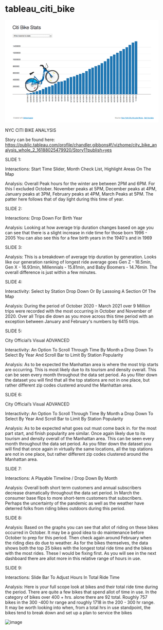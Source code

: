 # tableau_citi_bike

![](citi.gif)

NYC CITI BIKE ANALYSIS

Story can be found here: 
https://public.tableau.com/profile/chandler.gibbons#!/vizhome/city_bike_analysis_whole_2_16188025479920/Story1?publish=yes

SLIDE 1:

Interactions: Start Time Slider, Month Check List, Highlight Areas On The Map

Analysis: Overall Peak hours for the winter are between 2PM and 6PM. For this I excluded October. November peaks at 5PM, December peaks at 4PM, January peaks at 3PM, February peaks at 4PM, March Peaks at 5PM. The patter here follows that of day light during this time of year.

SLIDE 2: 

Interactions: Drop Down For Birth Year

Analysis: Looking at how average trip duration changes based on age you can see that there is a slight increase in ride time for those born 1996 - 2005 You can also see this for a few birth years in the 1940's and in 1969

SLIDE 3:

Analysis: This is a breakdown of average trip duration by generation. Looks like our generation ranking of longest ride average goes Gen Z - 18.5min, Gen X - 16.93min, Millennials - 15.81min, and Baby Boomers - 14.76min. The overall difference is just within a few minutes.

SLIDE 4:

Interactivity: Select by Station Drop Down Or By Lassoing A Section Of The Map

Analysis: During the period of October 2020 - March 2021 over 9 Million trips were recorded with the most occurring in October and November of 2020. Over all Trips die down as you move across this time period with an exception between January and February's numbers by 6415 trips.

SLIDE 5:

City Official’s Visual ADVANCED

Interactivity: An Option To Scroll Through Time By Month a Drop Down To Select By Year And Scroll Bar to Limit By Station Popularity

Analysis: As to be expected the Manhattan area is where the most trip starts are occurring. This is most likely due to its tourism and density overall. This can be seen every month throughout the data set period. As you filter down the dataset you will find that all the top stations are not in one place, but rather different zip codes clustered around the Manhattan area.

SLIDE 6:

City Official’s Visual ADVANCED

Interactivity: An Option To Scroll Through Time By Month a Drop Down To Select By Year And Scroll Bar to Limit By Station Popularity

Analysis: As to be expected what goes out must come back in. for the most part start, and finish popularity are similar. Once again likely due to its tourism and density overall of the Manhattan area. This can be seen every month throughout the data set period. As you filter down the dataset you will find that once again in virtually the same locations, all the top stations are not in one place, but rather different zip codes clustered around the Manhattan area.

SLIDE 7:

Interactions: A Playable Timeline / Drop Down By Month

Analysis: Overall both short term customers and annual subscribers decrease dramatically throughout the data set period. In March the consumer base flips to more short-term customers that subscribers. Perhaps the uncertainty of the pandemic as well as the weather have deterred folks from riding bikes outdoors during this period.

SLIDE 8: 

Analysis: Based on the graphs you can see that allot of riding on these bikes occurred in October. It may be a good idea to do maintenance before October to prep for this period. Then check again around February when the riding dies do due to weather. As for the bikes themselves, the data shows both the top 25 bikes with the longest total ride time and the bikes with the most rides. These I would be fixing first. As you will see in the next dashboard there are allot more in this relative range of hours in use.

SLIDE 9: 

Interactions: Slide Bar To Adjust Hours In Total Ride Time

Analysis: Here is your full scope look at bikes and their total ride time during the period. There are quite a few bikes that spend allot of time in use. In the category of bikes over 400 + hrs. alone there are 92 total. Roughly 757 bikes in the 300 -400 hr range and roughly 1718 in the 200 - 300 hr range. It may be worth looking into when, from a total hrs in use standpoint, the bikes tend to break down and set up a plan to service the bikes

![image](https://user-images.githubusercontent.com/70335277/115489348-10da4c00-a22a-11eb-91c2-165c6eb0814a.png)
